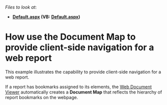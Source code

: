 <!-- default file list -->
*Files to look at*:

* **[Default.aspx](./CS/WebApplication2/Default.aspx) (VB: [Default.aspx](./VB/WebApplication2/Default.aspx))**
<!-- default file list end -->
# How use the Document Map to provide client-side navigation for a web report


<p>This example illustrates the capability to provide client-side navigation for a web report.</p>
<p>If a report has bookmarks assigned to its elements, the <a href="https://documentation.devexpress.com/#XtraReports/CustomDocument17738">Web Document Viewer</a> automatically creates a <strong>Document Map</strong> that reflects the hierarchy of report bookmarks on the webpage.</p>

<br/>


